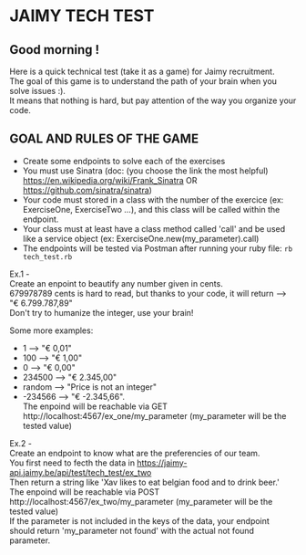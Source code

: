 # JAIMY TECH TEST #

## Good morning ! ##

  Here is a quick technical test (take it as a game) for Jaimy recruitment.  
  The goal of this game is to understand the path of your brain when you solve issues :).  
  It means that nothing is hard, but pay attention of the way you organize your code.  


## GOAL AND RULES OF THE GAME ##

  * Create some endpoints to solve each of the exercises
  * You must use Sinatra (doc: (you choose the link the most helpful) https://en.wikipedia.org/wiki/Frank_Sinatra OR https://github.com/sinatra/sinatra)
  * Your code must stored in a class with the number of the exercice (ex: ExerciseOne, ExerciseTwo ...), and this class will be called within the endpoint.  
  * Your class must at least have a class method called 'call' and be used like a service object (ex: ExerciseOne.new(my_parameter).call)
  * The endpoints will be tested via Postman after running your ruby file: ```rb tech_test.rb``` 

Ex.1 -  
  Create an enpoint to beautify any number given in cents.  
  679978789 cents is hard to read, but thanks to your code, it will return --> "€ 6.799.787,89"  
  Don't try to humanize the integer, use your brain!

  Some more examples:
  * 1         -->   "€ 0,01"
  * 100       -->   "€ 1,00"
  * 0         -->   "€ 0,00"
  * 234500    -->   "€ 2.345,00"
  * random    -->   "Price is not an integer"
  * -234566   -->   "€ -2.345,66".  
  The enpoind will be reachable via GET http://localhost:4567/ex_one/my_parameter (my_parameter will be the tested value)

Ex.2 -  
  Create an endpoint to know what are the preferencies of our team.  
  You first need to fecth the data in https://jaimy-api.jaimy.be/api/test/tech_test/ex_two  
  Then return a string like 'Xav likes to eat belgian food and to drink beer.'  
  The enpoind will be reachable via POST http://localhost:4567/ex_two/my_parameter (my_parameter will be the tested value)  
  If the parameter is not included in the keys of the data, your endpoint should return 'my_parameter not found' with the actual not found parameter.  
